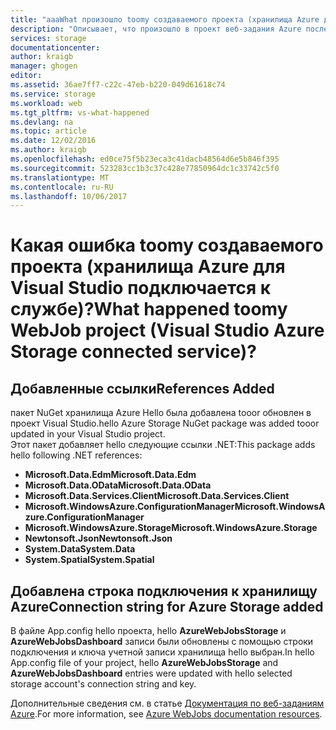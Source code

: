 ```yaml
---
title: "aaaWhat произошло toomy создаваемого проекта (хранилища Azure для Visual Studio подключается к службе)? | Документация Майкрософт"
description: "Описывает, что произошло в проект веб-задания Azure после подключения tooa учетной записи хранилища с помощью Visual Studio подключенные службы"
services: storage
documentationcenter: 
author: kraigb
manager: ghogen
editor: 
ms.assetid: 36ae7ff7-c22c-47eb-b220-049d61618c74
ms.service: storage
ms.workload: web
ms.tgt_pltfrm: vs-what-happened
ms.devlang: na
ms.topic: article
ms.date: 12/02/2016
ms.author: kraigb
ms.openlocfilehash: ed0ce75f5b23eca3c41dacb48564d6e5b846f395
ms.sourcegitcommit: 523283cc1b3c37c428e77850964dc1c33742c5f0
ms.translationtype: MT
ms.contentlocale: ru-RU
ms.lasthandoff: 10/06/2017
---
```

# <a name="what-happened-toomy-webjob-project-visual-studio-azure-storage-connected-service"></a><span data-ttu-id="782bf-104">Какая ошибка toomy создаваемого проекта (хранилища Azure для Visual Studio подключается к службе)?</span><span class="sxs-lookup"><span data-stu-id="782bf-104">What happened toomy WebJob project (Visual Studio Azure Storage connected service)?</span></span>
## <a name="references-added"></a><span data-ttu-id="782bf-105">Добавленные ссылки</span><span class="sxs-lookup"><span data-stu-id="782bf-105">References Added</span></span>
<span data-ttu-id="782bf-106">пакет NuGet хранилища Azure Hello была добавлена tooor обновлен в проект Visual Studio.</span><span class="sxs-lookup"><span data-stu-id="782bf-106">hello Azure Storage NuGet package was added tooor updated in your Visual Studio project.</span></span>  
<span data-ttu-id="782bf-107">Этот пакет добавляет hello следующие ссылки .NET:</span><span class="sxs-lookup"><span data-stu-id="782bf-107">This package adds hello following .NET references:</span></span>

* <span data-ttu-id="782bf-108">**Microsoft.Data.Edm**</span><span class="sxs-lookup"><span data-stu-id="782bf-108">**Microsoft.Data.Edm**</span></span>
* <span data-ttu-id="782bf-109">**Microsoft.Data.OData**</span><span class="sxs-lookup"><span data-stu-id="782bf-109">**Microsoft.Data.OData**</span></span>
* <span data-ttu-id="782bf-110">**Microsoft.Data.Services.Client**</span><span class="sxs-lookup"><span data-stu-id="782bf-110">**Microsoft.Data.Services.Client**</span></span>
* <span data-ttu-id="782bf-111">**Microsoft.WindowsAzure.ConfigurationManager**</span><span class="sxs-lookup"><span data-stu-id="782bf-111">**Microsoft.WindowsAzure.ConfigurationManager**</span></span>
* <span data-ttu-id="782bf-112">**Microsoft.WindowsAzure.Storage**</span><span class="sxs-lookup"><span data-stu-id="782bf-112">**Microsoft.WindowsAzure.Storage**</span></span>
* <span data-ttu-id="782bf-113">**Newtonsoft.Json**</span><span class="sxs-lookup"><span data-stu-id="782bf-113">**Newtonsoft.Json**</span></span>
* <span data-ttu-id="782bf-114">**System.Data**</span><span class="sxs-lookup"><span data-stu-id="782bf-114">**System.Data**</span></span>
* <span data-ttu-id="782bf-115">**System.Spatial**</span><span class="sxs-lookup"><span data-stu-id="782bf-115">**System.Spatial**</span></span>

## <a name="connection-string-for-azure-storage-added"></a><span data-ttu-id="782bf-116">Добавлена строка подключения к хранилищу Azure</span><span class="sxs-lookup"><span data-stu-id="782bf-116">Connection string for Azure Storage added</span></span>
<span data-ttu-id="782bf-117">В файле App.config hello проекта, hello **AzureWebJobsStorage** и **AzureWebJobsDashboard** записи были обновлены с помощью строки подключения и ключа учетной записи хранилища hello выбран.</span><span class="sxs-lookup"><span data-stu-id="782bf-117">In hello App.config file of your project, hello **AzureWebJobsStorage** and **AzureWebJobsDashboard** entries were updated with hello selected storage account's connection string and key.</span></span>

<span data-ttu-id="782bf-118">Дополнительные сведения см. в статье [Документация по веб-заданиям Azure](http://go.microsoft.com/fwlink/?linkid=390226).</span><span class="sxs-lookup"><span data-stu-id="782bf-118">For more information, see [Azure WebJobs documentation resources](http://go.microsoft.com/fwlink/?linkid=390226).</span></span>

